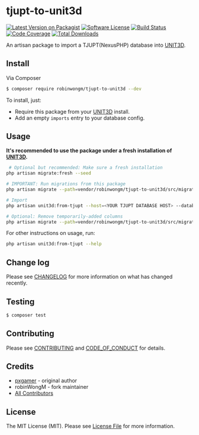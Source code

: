 # tjupt-to-unit3d

[![Latest Version on Packagist][ico-version]][link-packagist]
[![Software License][ico-license]](LICENSE.md)
[![Build Status][ico-travis]][link-travis]
[![Code Coverage][ico-code-quality]][link-code-quality]
[![Total Downloads][ico-downloads]][link-downloads]

An artisan package to import a TJUPT(NexusPHP) database into [UNIT3D].

## Install

Via Composer

```bash
$ composer require robinwongm/tjupt-to-unit3d --dev
```

To install, just:
- Require this package from your [UNIT3D][unit3d] install.
- Add an empty `imports` entry to your database config.

## Usage

**It's recommended to use the package under a fresh installation of [UNIT3D][unit3d].**

```bash
 # Optional but recommended: Make sure a fresh installation
php artisan migrate:fresh --seed

# IMPORTANT: Run migrations from this package
php artisan migrate --path=vendor/robinwongm/tjupt-to-unit3d/src/migrations/2020_02_10_054032_add_nexus_compatibility.php

# Import
php artisan unit3d:from-tjupt --host=<YOUR TJUPT DATABASE HOST> --database=<YOUR TJUPT DATABASE NAME> --username=<YOUR TJUPT DATABASE USERNAME> --password=<YOUR TJUPT DATABASE PASSWORD>

# Optional: Remove temporarily-added columns
php artisan migrate --path=vendor/robinwongm/tjupt-to-unit3d/src/migrations/2020_02_10_054032_add_nexus_compatibility.php
```

For other instructions on usage, run:

```bash
php artisan unit3d:from-tjupt --help
```

## Change log

Please see [CHANGELOG](CHANGELOG.md) for more information on what has changed recently.

## Testing

```bash
$ composer test
```

## Contributing

Please see [CONTRIBUTING](.github/CONTRIBUTING.md) and [CODE_OF_CONDUCT](.github/CODE_OF_CONDUCT.md) for details.

## Credits

- [pxgamer][link-author] - original author
- robinWongM - fork maintainer
- [All Contributors][link-contributors]

## License

The MIT License (MIT). Please see [License File](LICENSE.md) for more information.

[unit3d]: https://github.com/unit3d/unit3d

[ico-version]: https://img.shields.io/packagist/v/robinwongm/tjupt-to-unit3d.svg?style=flat-square
[ico-license]: https://img.shields.io/badge/license-MIT-brightgreen.svg?style=flat-square
[ico-travis]: https://img.shields.io/travis/robinWongM/tjupt-to-unit3d/master.svg?style=flat-square
[ico-code-quality]: https://img.shields.io/codecov/c/github/robinWongM/tjupt-to-unit3d.svg?style=flat-square
[ico-downloads]: https://img.shields.io/packagist/dt/robinwongm/tjupt-to-unit3d.svg?style=flat-square

[link-packagist]: https://packagist.org/packages/robinwongm/tjupt-to-unit3d
[link-travis]: https://travis-ci.org/robinWongM/tjupt-to-unit3d
[link-code-quality]: https://codecov.io/gh/robinWongM/tjupt-to-unit3d
[link-downloads]: https://packagist.org/packages/robinwongm/tjupt-to-unit3d
[link-author]: https://github.com/pxgamer
[link-contributors]: ../../contributors
